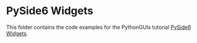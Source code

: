 # PySide6 Widgets

This folder contains the code examples for the PythonGUIs tutorial [PySide6 Widgets](https://www.pythonguis.com/tutorials/pyside6-widgets/).
